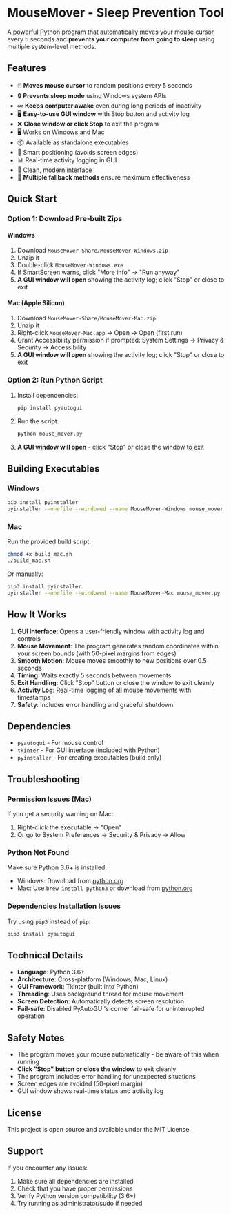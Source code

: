 # MouseMover - Sleep Prevention Tool

A powerful Python program that automatically moves your mouse cursor every 5 seconds and **prevents your computer from going to sleep** using multiple system-level methods.

## Features

- 🖱️ **Moves mouse cursor** to random positions every 5 seconds
- 🔒 **Prevents sleep mode** using Windows system APIs
- 💤 **Keeps computer awake** even during long periods of inactivity
- 🖥️ **Easy-to-use GUI window** with Stop button and activity log
- ❌ **Close window or click Stop** to exit the program
- 🖥️ Works on Windows and Mac
- 📦 Available as standalone executables
- 🎯 Smart positioning (avoids screen edges)
- 📊 Real-time activity logging in GUI
- 🎨 Clean, modern interface
- 🧪 **Multiple fallback methods** ensure maximum effectiveness

## Quick Start

### Option 1: Download Pre-built Zips

#### Windows
1. Download `MouseMover-Share/MouseMover-Windows.zip`
2. Unzip it
3. Double-click `MouseMover-Windows.exe`
4. If SmartScreen warns, click "More info" → "Run anyway"
5. **A GUI window will open** showing the activity log; click "Stop" or close to exit

#### Mac (Apple Silicon)
1. Download `MouseMover-Share/MouseMover-Mac.zip`
2. Unzip it
3. Right-click `MouseMover-Mac.app` → Open → Open (first run)
4. Grant Accessibility permission if prompted: System Settings → Privacy & Security → Accessibility
5. **A GUI window will open** showing the activity log; click "Stop" or close to exit

### Option 2: Run Python Script

1. Install dependencies:
   ```bash
   pip install pyautogui
   ```

2. Run the script:
   ```bash
   python mouse_mover.py
   ```

3. **A GUI window will open** - click "Stop" or close the window to exit

## Building Executables

### Windows
```bash
pip install pyinstaller
pyinstaller --onefile --windowed --name MouseMover-Windows mouse_mover.py
```

### Mac
Run the provided build script:
```bash
chmod +x build_mac.sh
./build_mac.sh
```

Or manually:
```bash
pip3 install pyinstaller
pyinstaller --onefile --windowed --name MouseMover-Mac mouse_mover.py
```

## How It Works

1. **GUI Interface**: Opens a user-friendly window with activity log and controls
2. **Mouse Movement**: The program generates random coordinates within your screen bounds (with 50-pixel margins from edges)
3. **Smooth Motion**: Mouse moves smoothly to new positions over 0.5 seconds
4. **Timing**: Waits exactly 5 seconds between movements
5. **Exit Handling**: Click "Stop" button or close the window to exit cleanly
6. **Activity Log**: Real-time logging of all mouse movements with timestamps
7. **Safety**: Includes error handling and graceful shutdown

## Dependencies

- `pyautogui` - For mouse control
- `tkinter` - For GUI interface (included with Python)
- `pyinstaller` - For creating executables (build only)

## Troubleshooting

### Permission Issues (Mac)
If you get a security warning on Mac:
1. Right-click the executable → "Open"
2. Or go to System Preferences → Security & Privacy → Allow

### Python Not Found
Make sure Python 3.6+ is installed:
- Windows: Download from [python.org](https://python.org)
- Mac: Use `brew install python3` or download from [python.org](https://python.org)

### Dependencies Installation Issues
Try using `pip3` instead of `pip`:
```bash
pip3 install pyautogui
```

## Technical Details

- **Language**: Python 3.6+
- **Architecture**: Cross-platform (Windows, Mac, Linux)
- **GUI Framework**: Tkinter (built into Python)
- **Threading**: Uses background thread for mouse movement
- **Screen Detection**: Automatically detects screen resolution
- **Fail-safe**: Disabled PyAutoGUI's corner fail-safe for uninterrupted operation

## Safety Notes

- The program moves your mouse automatically - be aware of this when running
- **Click "Stop" button or close the window** to exit cleanly
- The program includes error handling for unexpected situations
- Screen edges are avoided (50-pixel margin)
- GUI window shows real-time status and activity log

## License

This project is open source and available under the MIT License.

## Support

If you encounter any issues:
1. Make sure all dependencies are installed
2. Check that you have proper permissions
3. Verify Python version compatibility (3.6+)
4. Try running as administrator/sudo if needed 